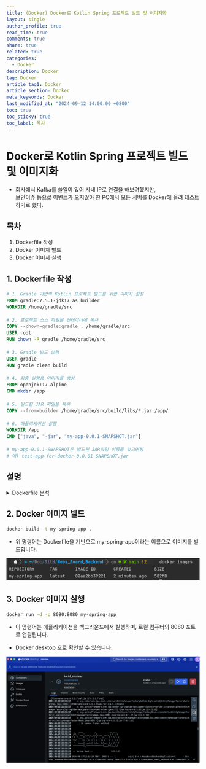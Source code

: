 ```yaml
---
title: (Docker) Docker로 Kotlin Spring 프로젝트 빌드 및 이미지화
layout: single
author_profile: true
read_time: true
comments: true
share: true
related: true
categories:
  - Docker
description: Docker
tag: Docker
article_tag1: Docker
article_section: Docker
meta_keywords: Docker
last_modified_at: "2024-09-12 14:00:00 +0800"
toc: true
toc_sticky: true
toc_label: 목차
---
```


# Docker로 Kotlin Spring 프로젝트 빌드 및 이미지화

- 회사에서 Kafka를 쓸일이 있어 사내 IP로 연결을 해보려했지만,  
  보안이슈 등으로 이벤트가 오지않아 한 PC에서 모든 서버를 Docker에 올려 테스트하기로 했다.

## 목차

1. Dockerfile 작성
2. Docker 이미지 빌드
3. Docker 이미지 실행

## 1. Dockerfile 작성

```Dockerfile
# 1. Gradle 기반의 Kotlin 프로젝트 빌드를 위한 이미지 설정
FROM gradle:7.5.1-jdk17 as builder
WORKDIR /home/gradle/src

# 2. 프로젝트 소스 파일을 컨테이너에 복사
COPY --chown=gradle:gradle . /home/gradle/src
USER root
RUN chown -R gradle /home/gradle/src

# 3. Gradle 빌드 실행
USER gradle
RUN gradle clean build

# 4. 최종 실행용 이미지를 생성
FROM openjdk:17-alpine
CMD mkdir /app

# 5. 빌드된 JAR 파일을 복사
COPY --from=builder /home/gradle/src/build/libs/*.jar /app/

# 6. 애플리케이션 실행
WORKDIR /app
CMD ["java", "-jar", "my-app-0.0.1-SNAPSHOT.jar"]

# my-app-0.0.1-SNAPSHOT은 빌드된 JAR파일 이름을 넣으면됨
# 예) test-app-for-docker-0.0.01-SNAPSHOT.jar
```

## 설명

<details>
  <summary>Dockerfile 분석</summary>

```dockerfile
FROM gradle:7.5.1-jdk17 as builder
```

- Gradle 7.5.1과 JDK 17이 포함된 이미지를 사용하여 빌드 환경을 구성

```dockerfile
WORKDIR /home/gradle/src
```

- 컨테이너 내에서 작업할 디렉토리를 설정

```dockerfile
COPY --chown=gradle:gradle . /home/gradle/src
```

- 현재 디렉토리의 모든 파일을 /home/gradle/src로 복사, 소유자를 gradle 사용자로 설정

```dockerfile
USER root
```

- root 사용자로 변경하여 소유권 변경 작업을 수행

```dockerfile
RUN chown -R gradle /home/gradle/src
```

- /home/gradle/src 디렉토리 및 하위 파일들의 소유자를 gradle로 변경

```dockerfile
USER gradle
```

- gradle 사용자로 변경

```dockerfile
RUN gradle clean build
```

- 프로젝트를 빌드

```dockerfile
FROM openjdk:17
```

- 빌드한 결과물을 실행하기 위한 가벼운 OpenJDK 17 이미지를 사용

```dockerfile
CMD mkdir /app
```

- /app 디렉토리를 생성 (JAR 파일을 복사할 목적)

```dockerfile
COPY --from=builder /home/gradle/src/build/libs/\*.jar /app/
```

- 빌드한 JAR 파일을 /app 디렉토리로 복사

```dockerfile
WORKDIR /app
```

- 컨테이너 내에서 /app 디렉토리를 작업 디렉토리로 설정

```dockerfile
CMD ["java", "-jar", "my-app.jar"]
```

- JAR 파일을 실행

</details>

## 2. Docker 이미지 빌드

```bash
docker build -t my-spring-app .
```

- 위 명령어는 Dockerfile을 기반으로 my-spring-app이라는 이름으로 이미지를 빌드합니다.

![alt](/assets/images/post/ComputerStudy/1138.png)

## 3. Docker 이미지 실행

```bash
docker run -d -p 8080:8080 my-spring-app
```

- 이 명령어는 애플리케이션을 백그라운드에서 실행하며, 로컬 컴퓨터의 8080 포트로 연결됩니다.

- Docker desktop 으로 확인할 수 있습니다.

![alt](/assets/images/post/ComputerStudy/1139.png)

